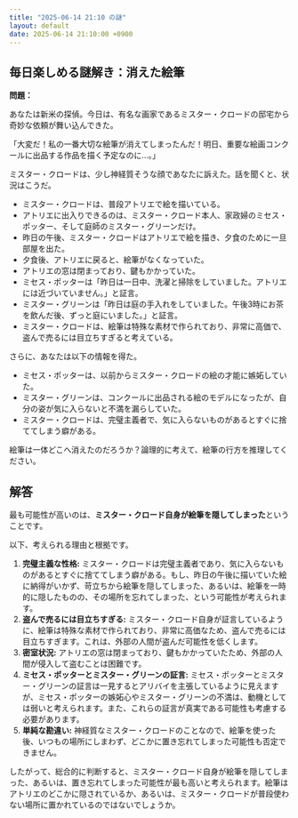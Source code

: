 ```yaml
---
title: "2025-06-14 21:10 の謎"
layout: default
date: 2025-06-14 21:10:00 +0900
---
```

## 毎日楽しめる謎解き：消えた絵筆

**問題：**

あなたは新米の探偵。今日は、有名な画家であるミスター・クロードの邸宅から奇妙な依頼が舞い込んできた。

「大変だ！私の一番大切な絵筆が消えてしまったんだ！明日、重要な絵画コンクールに出品する作品を描く予定なのに…。」

ミスター・クロードは、少し神経質そうな顔であなたに訴えた。話を聞くと、状況はこうだ。

*   ミスター・クロードは、普段アトリエで絵を描いている。
*   アトリエに出入りできるのは、ミスター・クロード本人、家政婦のミセス・ポッター、そして庭師のミスター・グリーンだけ。
*   昨日の午後、ミスター・クロードはアトリエで絵を描き、夕食のために一旦部屋を出た。
*   夕食後、アトリエに戻ると、絵筆がなくなっていた。
*   アトリエの窓は閉まっており、鍵もかかっていた。
*   ミセス・ポッターは「昨日は一日中、洗濯と掃除をしていました。アトリエには近づいていません。」と証言。
*   ミスター・グリーンは「昨日は庭の手入れをしていました。午後3時にお茶を飲んだ後、ずっと庭にいました。」と証言。
*   ミスター・クロードは、絵筆は特殊な素材で作られており、非常に高価で、盗んで売るには目立ちすぎると考えている。

さらに、あなたは以下の情報を得た。

*   ミセス・ポッターは、以前からミスター・クロードの絵の才能に嫉妬していた。
*   ミスター・グリーンは、コンクールに出品される絵のモデルになったが、自分の姿が気に入らないと不満を漏らしていた。
*   ミスター・クロードは、完璧主義者で、気に入らないものがあるとすぐに捨ててしまう癖がある。

絵筆は一体どこへ消えたのだろうか？論理的に考えて、絵筆の行方を推理してください。

## 解答

最も可能性が高いのは、**ミスター・クロード自身が絵筆を隠してしまった**ということです。

以下、考えられる理由と根拠です。

1.  **完璧主義な性格:** ミスター・クロードは完璧主義者であり、気に入らないものがあるとすぐに捨ててしまう癖がある。もし、昨日の午後に描いていた絵に納得がいかず、苛立ちから絵筆を隠してしまった、あるいは、絵筆を一時的に隠したものの、その場所を忘れてしまった、という可能性が考えられます。
2.  **盗んで売るには目立ちすぎる:** ミスター・クロード自身が証言しているように、絵筆は特殊な素材で作られており、非常に高価なため、盗んで売るには目立ちすぎます。これは、外部の人間が盗んだ可能性を低くします。
3.  **密室状況:** アトリエの窓は閉まっており、鍵もかかっていたため、外部の人間が侵入して盗むことは困難です。
4.  **ミセス・ポッターとミスター・グリーンの証言:** ミセス・ポッターとミスター・グリーンの証言は一見するとアリバイを主張しているように見えますが、ミセス・ポッターの嫉妬心やミスター・グリーンの不満は、動機としては弱いと考えられます。また、これらの証言が真実である可能性も考慮する必要があります。
5. **単純な勘違い:** 神経質なミスター・クロードのことなので、絵筆を使った後、いつもの場所にしまわず、どこかに置き忘れてしまった可能性も否定できません。

したがって、総合的に判断すると、ミスター・クロード自身が絵筆を隠してしまった、あるいは、置き忘れてしまった可能性が最も高いと考えられます。絵筆はアトリエのどこかに隠されているか、あるいは、ミスター・クロードが普段使わない場所に置かれているのではないでしょうか。
